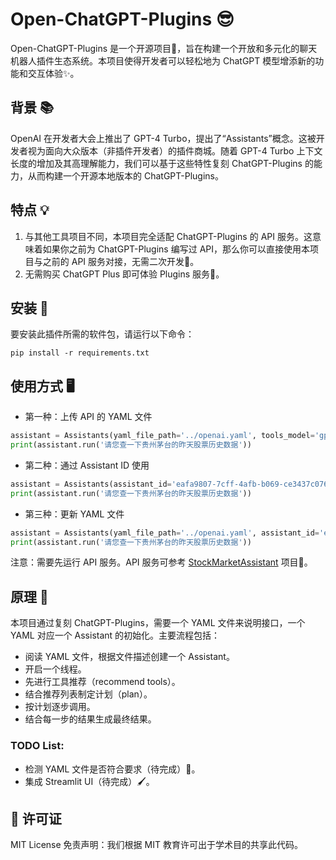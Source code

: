 # Open-ChatGPT-Plugins 😎

Open-ChatGPT-Plugins 是一个开源项目🌟，旨在构建一个开放和多元化的聊天机器人插件生态系统。本项目使得开发者可以轻松地为 ChatGPT 模型增添新的功能和交互体验✨。

## 背景 📚

OpenAI 在开发者大会上推出了 GPT-4 Turbo，提出了“Assistants”概念。这被开发者视为面向大众版本（非插件开发者）的插件商城。随着 GPT-4 Turbo 上下文长度的增加及其高理解能力，我们可以基于这些特性复刻 ChatGPT-Plugins 的能力，从而构建一个开源本地版本的 ChatGPT-Plugins。

## 特点 💡

1. 与其他工具项目不同，本项目完全适配 ChatGPT-Plugins 的 API 服务。这意味着如果你之前为 ChatGPT-Plugins 编写过 API，那么你可以直接使用本项目与之前的 API 服务对接，无需二次开发🚀。
2. 无需购买 ChatGPT Plus 即可体验 Plugins 服务🎉。

## 安装 🔧

要安装此插件所需的软件包，请运行以下命令：

```shell
pip install -r requirements.txt
```

## 使用方式 🖥️

- 第一种：上传 API 的 YAML 文件

```python
assistant = Assistants(yaml_file_path='../openai.yaml', tools_model='gpt-4-1106-preview', openai_api_key='sk-xxxx')
print(assistant.run('请您查一下贵州茅台的昨天股票历史数据'))
```

- 第二种：通过 Assistant ID 使用

```python
assistant = Assistants(assistant_id='eafa9807-7cff-4afb-b069-ce3437c076fb', tools_model='gpt-4-1106-preview', openai_api_key='sk-xxxx')
print(assistant.run('请您查一下贵州茅台的昨天股票历史数据'))
```

- 第三种：更新 YAML 文件

```python
assistant = Assistants(yaml_file_path='../openai.yaml', assistant_id='eafa9807-7cff-4afb-b069-ce3437c076fb', tools_model='gpt-4-1106-preview', openai_api_key='sk-xxxx')
print(assistant.run('请您查一下贵州茅台的昨天股票历史数据'))
```

注意：需要先运行 API 服务。API 服务可参考 [StockMarketAssistant](https://github.com/XingYu-Zhong/StockMarketAsisstant) 项目🔗。

## 原理 🤖

本项目通过复刻 ChatGPT-Plugins，需要一个 YAML 文件来说明接口，一个 YAML 对应一个 Assistant 的初始化。主要流程包括：

- 阅读 YAML 文件，根据文件描述创建一个 Assistant。
- 开启一个线程。
- 先进行工具推荐（recommend tools）。
- 结合推荐列表制定计划（plan）。
- 按计划逐步调用。
- 结合每一步的结果生成最终结果。

### TODO List:

- 检测 YAML 文件是否符合要求（待完成）📝。
- 集成 Streamlit UI（待完成）🖌️。

## 📝 许可证
MIT License 
免责声明：我们根据 MIT 教育许可出于学术目的共享此代码。